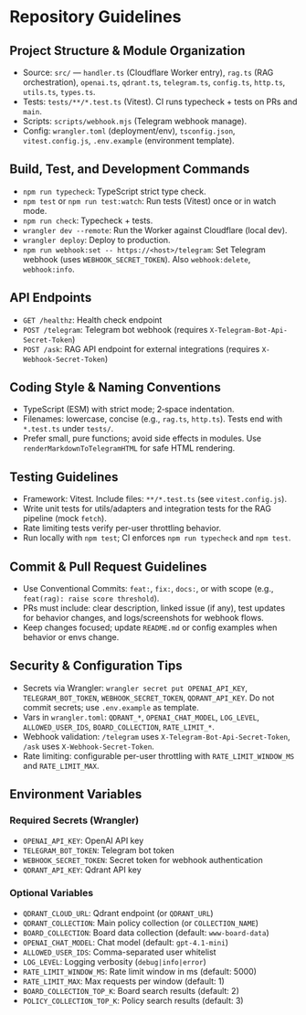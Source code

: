 # Repository Guidelines

## Project Structure & Module Organization

- Source: `src/` — `handler.ts` (Cloudflare Worker entry), `rag.ts` (RAG orchestration), `openai.ts`, `qdrant.ts`, `telegram.ts`, `config.ts`, `http.ts`, `utils.ts`, `types.ts`.
- Tests: `tests/**/*.test.ts` (Vitest). CI runs typecheck + tests on PRs and `main`.
- Scripts: `scripts/webhook.mjs` (Telegram webhook manage).
- Config: `wrangler.toml` (deployment/env), `tsconfig.json`, `vitest.config.js`, `.env.example` (environment template).

## Build, Test, and Development Commands

- `npm run typecheck`: TypeScript strict type check.
- `npm test` or `npm run test:watch`: Run tests (Vitest) once or in watch mode.
- `npm run check`: Typecheck + tests.
- `wrangler dev --remote`: Run the Worker against Cloudflare (local dev).
- `wrangler deploy`: Deploy to production.
- `npm run webhook:set -- https://<host>/telegram`: Set Telegram webhook (uses `WEBHOOK_SECRET_TOKEN`). Also `webhook:delete`, `webhook:info`.

## API Endpoints

- `GET /healthz`: Health check endpoint
- `POST /telegram`: Telegram bot webhook (requires `X-Telegram-Bot-Api-Secret-Token`)
- `POST /ask`: RAG API endpoint for external integrations (requires `X-Webhook-Secret-Token`)

## Coding Style & Naming Conventions

- TypeScript (ESM) with strict mode; 2‑space indentation.
- Filenames: lowercase, concise (e.g., `rag.ts`, `http.ts`). Tests end with `*.test.ts` under `tests/`.
- Prefer small, pure functions; avoid side effects in modules. Use `renderMarkdownToTelegramHTML` for safe HTML rendering.

## Testing Guidelines

- Framework: Vitest. Include files: `**/*.test.ts` (see `vitest.config.js`).
- Write unit tests for utils/adapters and integration tests for the RAG pipeline (mock `fetch`).
- Rate limiting tests verify per-user throttling behavior.
- Run locally with `npm test`; CI enforces `npm run typecheck` and `npm test`.

## Commit & Pull Request Guidelines

- Use Conventional Commits: `feat:`, `fix:`, `docs:`, or with scope (e.g., `feat(rag): raise score threshold`).
- PRs must include: clear description, linked issue (if any), test updates for behavior changes, and logs/screenshots for webhook flows.
- Keep changes focused; update `README.md` or config examples when behavior or envs change.

## Security & Configuration Tips

- Secrets via Wrangler: `wrangler secret put OPENAI_API_KEY`, `TELEGRAM_BOT_TOKEN`, `WEBHOOK_SECRET_TOKEN`, `QDRANT_API_KEY`. Do not commit secrets; use `.env.example` as template.
- Vars in `wrangler.toml`: `QDRANT_*`, `OPENAI_CHAT_MODEL`, `LOG_LEVEL`, `ALLOWED_USER_IDS`, `BOARD_COLLECTION`, `RATE_LIMIT_*`.
- Webhook validation: `/telegram` uses `X-Telegram-Bot-Api-Secret-Token`, `/ask` uses `X-Webhook-Secret-Token`.
- Rate limiting: configurable per-user throttling with `RATE_LIMIT_WINDOW_MS` and `RATE_LIMIT_MAX`.

## Environment Variables

### Required Secrets (Wrangler)

- `OPENAI_API_KEY`: OpenAI API key
- `TELEGRAM_BOT_TOKEN`: Telegram bot token
- `WEBHOOK_SECRET_TOKEN`: Secret token for webhook authentication
- `QDRANT_API_KEY`: Qdrant API key

### Optional Variables

- `QDRANT_CLOUD_URL`: Qdrant endpoint (or `QDRANT_URL`)
- `QDRANT_COLLECTION`: Main policy collection (or `COLLECTION_NAME`)
- `BOARD_COLLECTION`: Board data collection (default: `www-board-data`)
- `OPENAI_CHAT_MODEL`: Chat model (default: `gpt-4.1-mini`)
- `ALLOWED_USER_IDS`: Comma-separated user whitelist
- `LOG_LEVEL`: Logging verbosity (`debug|info|error`)
- `RATE_LIMIT_WINDOW_MS`: Rate limit window in ms (default: 5000)
- `RATE_LIMIT_MAX`: Max requests per window (default: 1)
- `BOARD_COLLECTION_TOP_K`: Board search results (default: 2)
- `POLICY_COLLECTION_TOP_K`: Policy search results (default: 3)
